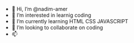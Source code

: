 - 👋 Hi, I’m @nadim-amer
- 👀 I’m interested in learnig coding
- 🌱 I’m currently learning HTML CSS JAVASCRIPT
- 💞️ I’m looking to collaborate on coding
- 📫  
